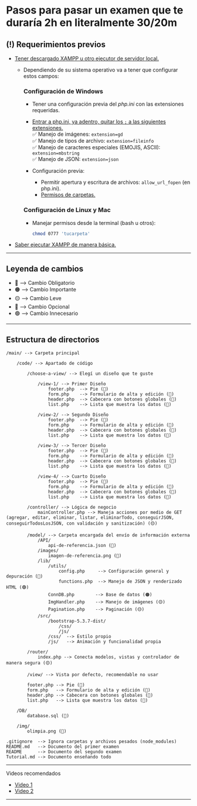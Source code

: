 # Pasos para pasar un examen que te duraría 2h en literalmente 30/20m

## (!) Requerimientos previos

- [Tener descargado XAMPP u otro ejecutor de servidor local.](https://youtu.be/IQ22Nme9t0M?si=HGfTJIR39n0EjfWm)  
  - Dependiendo de su sistema operativo va a tener que configurar estos campos:

    ### Configuración de Windows
    - Tener una configuración previa del *php.ini* con las extensiones requeridas.
    - [Entrar a php.ini, ya adentro, quitar los `;` a las siguientes extensiones.](https://www.youtube.com/watch?v=q2IQmwkHSUQ)  
      ✅ Manejo de imágenes: `extension=gd`  
      ✅ Manejo de tipos de archivo: `extension=fileinfo`  
      ✅ Manejo de caracteres especiales (EMOJIS, ASCII): `extension=mbstring`  
      ✅ Manejo de JSON: `extension=json`  

    - Configuración previa:  
      - Permitir apertura y escritura de archivos: `allow_url_fopen` (en php.ini).  
      - [Permisos de carpetas.](https://youtu.be/MyexE_BhtZY?si=FSouvQ9OL4NG8SAv)

    ### Configuración de Linux y Mac
    - Manejar permisos desde la terminal (bash u otros):
      ```bash
      chmod 0777 'tucarpeta'
      ```

- [Saber ejecutar XAMPP de manera básica.](https://youtu.be/vwjbBLVzI4Q?si=lbUgV4nncLbQGfTP)

---

## Leyenda de cambios
- 🔴 --> Cambio Obligatorio  
- 🟠 --> Cambio Importante  
- 🟡 --> Cambio Leve  
- 🔵 --> Cambio Opcional  
- 🟢 --> Cambio Innecesario  

---

## Estructura de directorios

```plaintext
/main/ --> Carpeta principal

    /code/ --> Apartado de código

        /choose-a-view/ --> Elegí un diseño que te guste

            /view-1/ --> Primer Diseño
                footer.php  --> Pie (🔵)
                form.php    --> Formulario de alta y edición (🔵)
                header.php  --> Cabecera con botones globales (🔵)
                list.php    --> Lista que muestra los datos (🔵)

            /view-2/ --> Segundo Diseño
                footer.php  --> Pie (🔵)
                form.php    --> Formulario de alta y edición (🔵)
                header.php  --> Cabecera con botones globales (🔵)
                list.php    --> Lista que muestra los datos (🔵)

            /view-3/ --> Tercer Diseño
                footer.php  --> Pie (🔵)
                form.php    --> Formulario de alta y edición (🔵)
                header.php  --> Cabecera con botones globales (🔵)
                list.php    --> Lista que muestra los datos (🔵)

            /view-4/ --> Cuarto Diseño
                footer.php  --> Pie (🔵)
                form.php    --> Formulario de alta y edición (🔵)
                header.php  --> Cabecera con botones globales (🔵)
                list.php    --> Lista que muestra los datos (🔵)

        /controller/ --> Lógica de negocio
            mainController.php --> Maneja acciones por medio de GET (agregar, editar, eliminar, listar, eliminarTodo, conseguirJSON, conseguirTodosLosJSON, con validación y sanitización) (🟡)

        /model/ --> Carpeta encargada del envío de información externa
            /API/
                api-de-referencia.json (🔵)
            /images/
                imagen-de-referencia.png (🔵)
            /lib/
                /utils/
                    config.php     --> Configuración general y depuración (🔴)
                    functions.php  --> Manejo de JSON y renderizado HTML (🟢)
                ConnDB.php        --> Base de datos (🟠)
                ImgHandler.php    --> Manejo de imágenes (🟡)
                Pagination.php    --> Paginación (🟡)
            /src/
                /bootstrap-5.3.7-dist/
                    /css/
                    /js/
                /css/  --> Estilo propio
                /js/   --> Animación y funcionalidad propia

        /router/
            index.php --> Conecta modelos, vistas y controlador de manera segura (🟡)

        /view/ --> Vista por defecto, recomendable no usar

        footer.php --> Pie (🔴)
        form.php   --> Formulario de alta y edición (🔴)
        header.php --> Cabecera con botones globales (🔴)
        list.php   --> Lista que muestra los datos (🔴)

    /DB/
        database.sql (🔵)

    /img/
        olimpia.png (🔵)

.gitignore  --> Ignora carpetas y archivos pesados (node_modules)
README.md   --> Documento del primer examen
README      --> Documento del segundo examen
Tutorial.md --> Documento enseñando todo
```
---

Videos recomendados

- [Video 1](https://youtu.be/2zkjIl0i3m8)
- [Video 2](https://youtu.be/31Mnswz6-sM)

---
